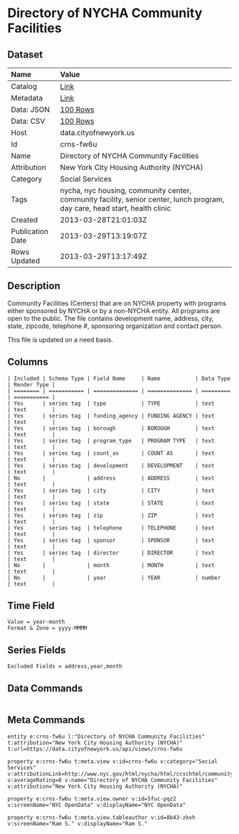 # Directory of NYCHA Community Facilities

## Dataset

| Name | Value |
| :--- | :---- |
| Catalog | [Link](https://catalog.data.gov/dataset/directory-of-nycha-community-facilities-f87c8) |
| Metadata | [Link](https://data.cityofnewyork.us/api/views/crns-fw6u) |
| Data: JSON | [100 Rows](https://data.cityofnewyork.us/api/views/crns-fw6u/rows.json?max_rows=100) |
| Data: CSV | [100 Rows](https://data.cityofnewyork.us/api/views/crns-fw6u/rows.csv?max_rows=100) |
| Host | data.cityofnewyork.us |
| Id | crns-fw6u |
| Name | Directory of NYCHA Community Facilities |
| Attribution | New York City Housing Authority (NYCHA) |
| Category | Social Services |
| Tags | nycha, nyc housing, community center, community facility, senior center, lunch program, day care, head start, health clinic |
| Created | 2013-03-28T21:01:03Z |
| Publication Date | 2013-03-29T13:19:07Z |
| Rows Updated | 2013-03-29T13:17:49Z |

## Description

Community Facilities (Centers) that are on NYCHA property with programs either sponsored by NYCHA or by a non-NYCHA entity. All programs are open to the public. The file contains development name, address, city, state, zipcode, telephone #, sponsoring organization and contact person. 

This file is updated on a need basis.

## Columns

```ls
| Included | Schema Type | Field Name     | Name           | Data Type | Render Type |
| ======== | =========== | ============== | ============== | ========= | =========== |
| Yes      | series tag  | type           | TYPE           | text      | text        |
| Yes      | series tag  | funding_agency | FUNDING AGENCY | text      | text        |
| Yes      | series tag  | borough        | BOROUGH        | text      | text        |
| Yes      | series tag  | program_type   | PROGRAM TYPE   | text      | text        |
| Yes      | series tag  | count_as       | COUNT AS       | text      | text        |
| Yes      | series tag  | development    | DEVELOPMENT    | text      | text        |
| No       |             | address        | ADDRESS        | text      | text        |
| Yes      | series tag  | city           | CITY           | text      | text        |
| Yes      | series tag  | state          | STATE          | text      | text        |
| Yes      | series tag  | zip            | ZIP            | text      | text        |
| Yes      | series tag  | telephone      | TELEPHONE      | text      | text        |
| Yes      | series tag  | sponsor        | SPONSOR        | text      | text        |
| Yes      | series tag  | director       | DIRECTOR       | text      | text        |
| No       |             | month          | MONTH          | text      | text        |
| No       |             | year           | YEAR           | number    | text        |
```

## Time Field

```ls
Value = year-month
Format & Zone = yyyy-MMMM
```

## Series Fields

```ls
Excluded Fields = address,year,month
```

## Data Commands

```ls
```

## Meta Commands

```ls
entity e:crns-fw6u l:"Directory of NYCHA Community Facilities" t:attribution="New York City Housing Authority (NYCHA)" t:url=https://data.cityofnewyork.us/api/views/crns-fw6u

property e:crns-fw6u t:meta.view v:id=crns-fw6u v:category="Social Services" v:attributionLink=http://www.nyc.gov/html/nycha/html/ccschtml/communitycenters.shtml v:averageRating=0 v:name="Directory of NYCHA Community Facilities" v:attribution="New York City Housing Authority (NYCHA)"

property e:crns-fw6u t:meta.view.owner v:id=5fuc-pqz2 v:screenName="NYC OpenData" v:displayName="NYC OpenData"

property e:crns-fw6u t:meta.view.tableauthor v:id=8b43-zkvh v:screenName="Ram S." v:displayName="Ram S."
```